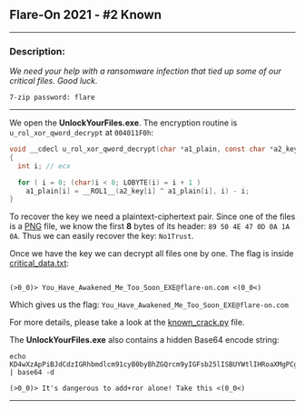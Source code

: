 ## Flare-On 2021 - #2 Known
___

### Description: 

*We need your help with a ransomware infection that tied up some of our critical files. Good luck.*

`7-zip password: flare`

___


We open the **UnlockYourFiles.exe**. The encryption routine is `u_rol_xor_qword_decrypt` at `004011F0h`:
```C
void __cdecl u_rol_xor_qword_decrypt(char *a1_plain, const char *a2_key)
{
  int i; // ecx

  for ( i = 0; (char)i < 8; LOBYTE(i) = i + 1 )
    a1_plain[i] = __ROL1__(a2_key[i] ^ a1_plain[i], i) - i;
}
```

To recover the key we need a plaintext-ciphertext pair. Since one of the files is a
[PNG](https://en.wikipedia.org/wiki/Portable_Network_Graphics) file, we know the first **8** bytes
of its header: `89 50 4E 47 0D 0A 1A 0A`. Thus we can easily recover the key: `No1Trust`.

Once we have the key we can decrypt all files one by one. The flag is inside
[critical_data.txt](./DecryptedFiles/critical_data.txt):
```

(>0_0)> You_Have_Awakened_Me_Too_Soon_EXE@flare-on.com <(0_0<)
```

Which gives us the flag: `You_Have_Awakened_Me_Too_Soon_EXE@flare-on.com`

For more details, please take a look at the [known_crack.py](./known_crack.py) file.


The **UnlockYourFiles.exe** also contains a hidden Base64 encode string:
```
echo KD4wXzApPiBJdCdzIGRhbmdlcm91cyB0byBhZGQrcm9yIGFsb25lISBUYWtlIHRoaXMgPCgwXzA8KQo= | base64 -d

(>0_0)> It's dangerous to add+ror alone! Take this <(0_0<)
```

___

